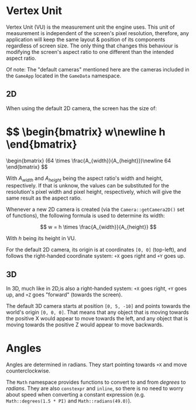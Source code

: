 # Vertex Unit

Vertex Unit (VU) is the measurement unit the engine uses. This unit of measurement is independent of the screen's pixel resolution, therefore, any application will keep the same layout & position of its components regardless of screen size. The only thing that changes this behaviour is modifying the screen's aspect ratio to one different than the intended aspect ratio.

Of note: The "default cameras" mentioned here are the cameras included in the `GameApp` located in the `GameData` namespace.

## 2D

When using the default 2D camera, the screen has the size of:

$$
\begin{bmatrix}
w\newline
h
\end{bmatrix}
=
\begin{bmatrix}
(64 \times \frac{A_{width}}{A_{height}})\newline
64
\end{bmatrix}
$$

With $A_{width}$ and $A_{height}$ being the aspect ratio's width and height, respectively. If that is unknow, the values can be substituted for the resolution's pixel width and pixel height, respectively, which will give the same result as the aspect ratio.

Whenever a new 2D camera is created (via the `Camera::getCamera2D()` set of functions), the following formula is used to determine its width:

$$
w = h \times \frac{A_{width}}{A_{height}}
$$

With $h$ being its height in VU.

For the default 2D camera, its origin is at coordinates `[0, 0]` (top-left), and follows the right-handed coordinate system: `+X` goes right and `+Y` goes up.

## 3D

In 3D, much like in 2D,is also a right-handed system: `+X` goes right, `+Y` goes up, and `+Z` goes "forward" (towards the screen).

The default 3D camera starts at position `[0, 5, -10]` and points towards the world's origin `[0, 0, 0]`. That means that any object that is moving towards the positive X would appear to move towards the left, and any object that is moving towards the positive Z would appear to move backwards.

# Angles

Angles are determined in radians. They start pointing towards `+X` and move counterclockwise.

The `Math` namespace provides functions to convert to and from *degrees* to *radians*. They are also `constexpr` and `inline`, so there is no need to worry about speed when converting a constant expression (e.g. `Math::degrees(1.5 * PI)` and `Math::radians(49.0)`).